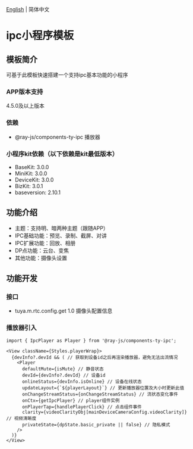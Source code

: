 [English](./README.md) | 简体中文

# ipc小程序模板

## 模板简介

可基于此模板快速搭建一个支持ipc基本功能的小程序

### APP版本支持

4.5.0及以上版本

### 依赖

- @ray-js/components-ty-ipc 播放器

### 小程序kit依赖（以下依赖是kit最低版本）

- BaseKit: 3.0.0
- MiniKit: 3.0.0
- DeviceKit: 3.0.0
- BizKit: 3.0.1
- baseversion: 2.10.1

## 功能介绍

- 主题：支持明、暗两种主题（跟随APP）
- IPC基础功能：预览、录制、截屏、对讲
- IPC扩展功能：回放、相册
- DP点功能：云台、变焦
- 其他功能：摄像头设置

## 功能开发

### 接口

- tuya.m.rtc.config.get 1.0 摄像头配置信息

### 播放器引入

```tsx
import { IpcPlayer as Player } from '@ray-js/components-ty-ipc';

<View className={Styles.playerWrap}>
  {devInfo?.devId && ( // 获取到设备id之后再渲染播放器，避免无法出流情况
    <Player
      defaultMute={isMute} // 静音状态
      devId={devInfo?.devId} // 设备id
      onlineStatus={devInfo.isOnline} // 设备在线状态
      updateLayout={`${playerLayout}`} // 更新播放器位置及大小时更新此值
      onChangeStreamStatus={onChangeStreamStatus} // 流状态变化事件
      onCtx={getIpcPlayer} // player组件实例
      onPlayerTap={handlePlayerClick} // 点击组件事件
      clarity={videoClarityObj[mainDeviceCameraConfig.videoClarity]} // 视频清晰度
      privateState={dpState.basic_private || false} // 隐私模式
    />
  )}
</View>
```
